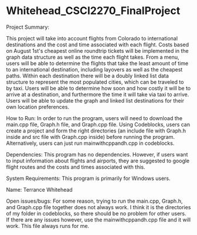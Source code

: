 # Whitehead_CSCI2270_FinalProject

Project Summary:

This project will take into account flights from Colorado to international destinations and the cost and time associated with each flight. Costs based on August 1st's cheapest online roundtrip tickets will be implemented in the graph data structure as well as the time each flight takes. From a menu, users will be able to determine the flights that take the least amount of time to an international destination, including layovers as well as the cheapest paths. Within each destination there will be a doubly linked list data structure to represent the most populated cities, which can be traveled to by taxi. Users will be able to determine how soon and how costly it will be to arrive at a destination, and furthermore the time it will take via taxi to arrive. Users will be able to update the graph and linked list destinations for their own location preferences.

How to Run:
In order to run the program, users will need to download the main.cpp file, Graph.h file, and Graph.cpp file. Using Codeblocks, users can create a project and form the right directories (an include file with Graph.h inside and src file with Graph.cpp inside) before running the program. Alternatively, users can just run mainwithcppandh.cpp in codeblocks.

Dependencies:
This program has no dependencies. However, if users want to input information about flights and airports, they are suggested to google flight routes and the costs and times associated with this.

System Requirements:
This program is primarily for Windows users.

Name:
Terrance Whitehead

Open issues/bugs:
For some reason, trying to run the main.cpp, Graph.h, and Graph.cpp file together does not always work. I think it is the directories of my folder in codeblocks, so there should be no problem for other users. If there are any issues however, use the mainwithcppandh.cpp file and it will work. This file always runs for me.
